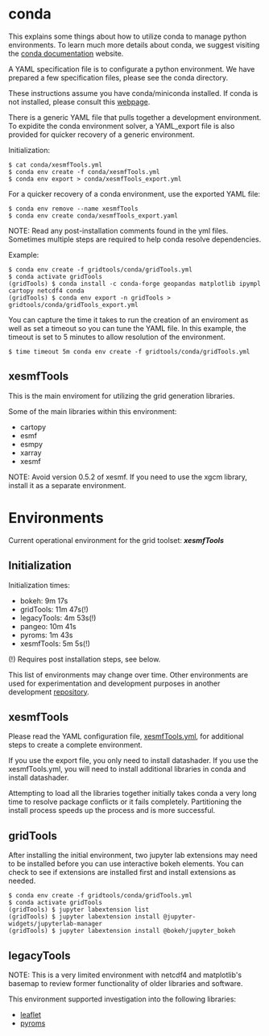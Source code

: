 # conda

This explains some things about how to utilize conda to
manage python environments.  To learn much more details about
conda, we suggest visiting the 
[conda documentation](https://docs.conda.io/projects/conda/en/latest/index.html) website.

A YAML specification file is to configurate a python environment.  We have prepared
a few specification files, please see the conda directory.

These instructions assume you have conda/miniconda installed.  If conda is not installed,
please consult this
[webpage](https://docs.conda.io/projects/conda/en/latest/user-guide/install/index.html).

There is a generic YAML file that pulls together a development environment.  To
expidite the conda environment solver, a YAML\_export file is also provided for
quicker recovery of a generic environment.

Initialization:
```
$ cat conda/xesmfTools.yml
$ conda env create -f conda/xesmfTools.yml
$ conda env export > conda/xesmfTools_export.yml
```

For a quicker recovery of a conda environment, use the exported YAML file:
```
$ conda env remove --name xesmfTools
$ conda env create conda/xesmfTools_export.yaml
```

NOTE: Read any post-installation comments found in the yml files.  Sometimes
multiple steps are required to help conda resolve dependencies.

Example:
```
$ conda env create -f gridtools/conda/gridTools.yml
$ conda activate gridTools
(gridTools) $ conda install -c conda-forge geopandas matplotlib ipympl cartopy netcdf4 conda
(gridTools) $ conda env export -n gridTools > gridtools/conda/gridTools_export.yml
```

You can capture the time it takes to run the creation of an enviroment as well
as set a timeout so you can tune the YAML file.  In this example, the timeout
is set to 5 minutes to allow resolution of the environment.
```
$ time timeout 5m conda env create -f gridtools/conda/gridTools.yml
```

## xesmfTools

This is the main enviroment for utilizing the grid generation libraries.

Some of the main libraries within this environment:
 * cartopy
 * esmf
 * esmpy
 * xarray
 * xesmf

NOTE: Avoid version 0.5.2 of xesmf.  If you need to use the xgcm library,
      install it as a separate environment.

# Environments

Current operational environment for the grid toolset: ***xesmfTools***

## Initialization

Initialization times:
 * bokeh: 9m 17s
 * gridTools: 11m 47s(!)
 * legacyTools: 4m 53s(!)
 * pangeo: 10m 41s
 * pyroms: 1m 43s
 * xesmfTools: 5m 5s(!)

(!) Requires post installation steps, see below.

This list of environments may change over time.  Other environments
are used for experimentation and development purposes in another 
development [repository](https://github.com/jr3cermak/gridtools).

## xesmfTools

Please read the YAML configuration file,
[xesmfTools.yml](../../conda/xesmfTools.yml),
for additional steps to create a complete environment.

If you use the export file, you only need to install datashader.  If you use
the xesmfTools.yml, you will need to install additional libraries in conda
and install datashader.  

Attempting to load all the libraries together initially takes conda a very
long time to resolve package conflicts or it fails completely.  Partitioning
the install process speeds up the process and is more successful.

## gridTools

After installing the initial environment, two jupyter lab extensions may need
to be installed before you can use interactive bokeh elements.  You can check
to see if extensions are installed first and install extensions as needed.

```
$ conda env create -f gridtools/conda/gridTools.yml
$ conda activate gridTools
(gridTools) $ jupyter labextension list
(gridTools) $ jupyter labextension install @jupyter-widgets/jupyterlab-manager
(gridTools) $ jupyter labextension install @bokeh/jupyter_bokeh
```

## legacyTools

NOTE: This is a very limited environment with netcdf4 and matplotlib's basemap
to review former functionality of older libraries and software.

This environment supported investigation into the following libraries:
  * [leaflet](../development/python/libraries/leaflet.md)
  * [pyroms](../development/python/libraries/pyroms.md)

